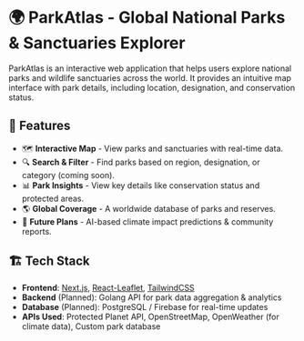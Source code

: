 # 🌍 ParkAtlas - Global National Parks & Sanctuaries Explorer

ParkAtlas is an interactive web application that helps users explore national parks and wildlife sanctuaries across the world. It provides an intuitive map interface with park details, including location, designation, and conservation status.

## 🚀 Features
- 🗺️ **Interactive Map** - View parks and sanctuaries with real-time data.
- 🔍 **Search & Filter** - Find parks based on region, designation, or category (coming soon).
- 📊 **Park Insights** - View key details like conservation status and protected areas.
- 🌎 **Global Coverage** - A worldwide database of parks and reserves.
- 🔮 **Future Plans** - AI-based climate impact predictions & community reports.

## 🏗️ Tech Stack
- **Frontend**: [Next.js](https://nextjs.org/), [React-Leaflet](https://react-leaflet.js.org/), [TailwindCSS](https://tailwindcss.com/)
- **Backend** (Planned): Golang API for park data aggregation & analytics
- **Database** (Planned): PostgreSQL / Firebase for real-time updates
- **APIs Used**: Protected Planet API, OpenStreetMap, OpenWeather (for climate data), Custom park database



